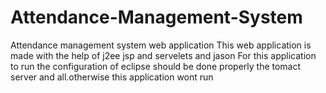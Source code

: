 # Attendance-Management-System
Attendance management system web application
This web application is made with the help of j2ee
jsp and servelets and jason
For this application to run the configuration of eclipse should be done properly the tomact server and all.otherwise this application wont run
